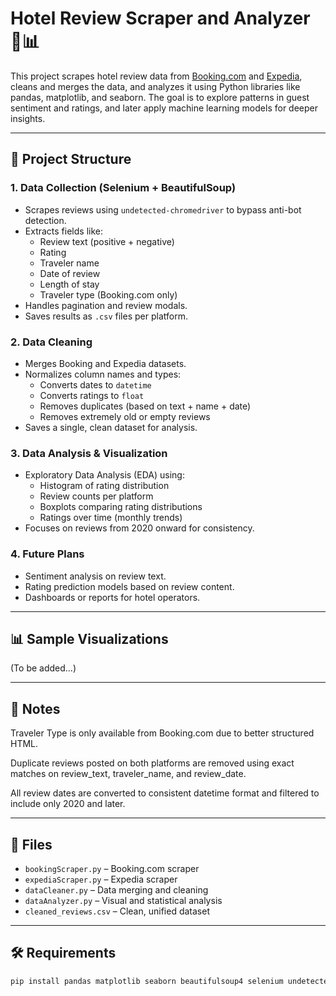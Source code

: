 # Hotel Review Scraper and Analyzer 🏨📊

This project scrapes hotel review data from [Booking.com](https://www.booking.com) and [Expedia](https://www.expedia.com), cleans and merges the data, and analyzes it using Python libraries like pandas, matplotlib, and seaborn. The goal is to explore patterns in guest sentiment and ratings, and later apply machine learning models for deeper insights.

---

## 🚀 Project Structure

### 1. **Data Collection (Selenium + BeautifulSoup)**
- Scrapes reviews using `undetected-chromedriver` to bypass anti-bot detection.
- Extracts fields like:
  - Review text (positive + negative)
  - Rating
  - Traveler name
  - Date of review
  - Length of stay
  - Traveler type (Booking.com only)
- Handles pagination and review modals.
- Saves results as `.csv` files per platform.

### 2. **Data Cleaning**
- Merges Booking and Expedia datasets.
- Normalizes column names and types:
  - Converts dates to `datetime`
  - Converts ratings to `float`
  - Removes duplicates (based on text + name + date)
  - Removes extremely old or empty reviews
- Saves a single, clean dataset for analysis.

### 3. **Data Analysis & Visualization**
- Exploratory Data Analysis (EDA) using:
  - Histogram of rating distribution
  - Review counts per platform
  - Boxplots comparing rating distributions
  - Ratings over time (monthly trends)
- Focuses on reviews from 2020 onward for consistency.

### 4. **Future Plans**
- Sentiment analysis on review text.
- Rating prediction models based on review content.
- Dashboards or reports for hotel operators.

---

## 📊 Sample Visualizations

(To be added...)

---

## 📌 Notes

Traveler Type is only available from Booking.com due to better structured HTML.

Duplicate reviews posted on both platforms are removed using exact matches on review_text, traveler_name, and review_date.

All review dates are converted to consistent datetime format and filtered to include only 2020 and later.

---

## 📁 Files

- `bookingScraper.py` – Booking.com scraper
- `expediaScraper.py` – Expedia scraper
- `dataCleaner.py` – Data merging and cleaning
- `dataAnalyzer.py` – Visual and statistical analysis
- `cleaned_reviews.csv` – Clean, unified dataset

  
---

## 🛠️ Requirements

```bash
pip install pandas matplotlib seaborn beautifulsoup4 selenium undetected-chromedriver

